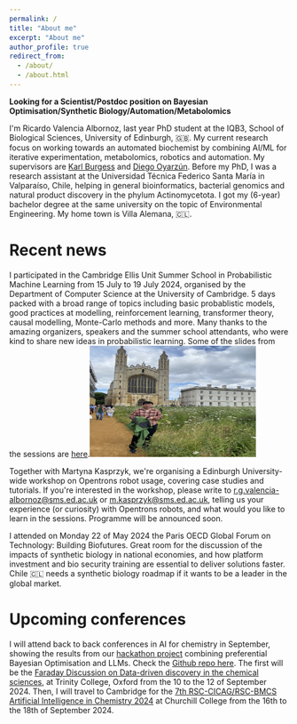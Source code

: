 ```yaml
---
permalink: /
title: "About me"
excerpt: "About me"
author_profile: true
redirect_from: 
  - /about/
  - /about.html
---
```


**Looking for a Scientist/Postdoc position on Bayesian Optimisation/Synthetic Biology/Automation/Metabolomics**

I'm Ricardo Valencia Albornoz, last year PhD student at the IQB3, School of Biological Sciences, University of Edinburgh, 🇬🇧. My current research focus on working towards an automated biochemist by combining AI/ML for iterative experimentation, metabolomics, robotics and automation. My supervisors are [Karl Burgess](https://burgess.bio.ed.ac.uk/) and [Diego Oyarzún](https://homepages.inf.ed.ac.uk/doyarzun/). Before my PhD, I was a research assistant at the Universidad Técnica Federico Santa María in Valparaíso, Chile, helping in general bioinformatics, bacterial genomics and natural product discovery in the phylum Actinomycetota. I got my (6-year) bachelor degree at the same university on the topic of Environmental Engineering. My home town is Villa Alemana, 🇨🇱. 

Recent news
======

I participated in the Cambridge Ellis Unit Summer School in Probabilistic Machine Learning from 15 July to 19 July 2024, organised by the Department of Computer Science at the University of Cambridge. 5 days packed with a broad range of topics including basic probablistic models, good practices at modelling, reinforcement learning, transformer theory, causal modelling, Monte-Carlo methods and more. Many thanks to the amazing organizers, speakers and the summer school attendants, who were kind to share new ideas in probabilistic learning. Some of the slides from the sessions are [here](https://www.ellis.eng.cam.ac.uk/summer-school/).<img src='/images/IMG_8499.jpg' width='300' height='200'>


Together with Martyna Kasprzyk, we're organising a Edinburgh University-wide workshop on Opentrons robot usage, covering case studies and tutorials. If you're interested in the workshop, please write to r.g.valencia-albornoz@sms.ed.ac.uk or m.kasprzyk@sms.ed.ac.uk, telling us your experience (or curiosity) with Opentrons robots, and what would you like to learn in the sessions. Programme will be announced soon.

I attended on Monday 22 of May 2024 the Paris OECD Global Forum on Technology: Building Biofutures. Great room for the discussion of the impacts of synthetic biology in national economies, and how platform investment and bio security training are essential to deliver solutions faster. Chile 🇨🇱 needs a synthetic biology roadmap if it wants to be a leader in the global market.

Upcoming conferences
======

I will attend back to back conferences in AI for chemistry in September, showing the results from our [hackathon project](https://ac-bo-hackathon.github.io/projects/project-16-bope-gpt/) combining preferential Bayesian Optimisation and LLMs. Check the [Github repo here](https://github.com/AC-BO-Hackathon/BOPE-GPT). The first will be the [Faraday Discussion on Data-driven discovery in the chemical sciences](https://www.rsc.org/events/detail/76887/data-driven-discovery-in-the-chemical-sciences-faraday-discussion), at Trinity College, Oxford from the 10 to the 12 of September 2024. Then, I will travel to Cambridge for the [7th RSC-CICAG/RSC-BMCS Artificial Intelligence in Chemistry 2024](https://www.rscbmcs.org/events/aichem7/) at Churchill College from the 16th to the 18th of September 2024.
